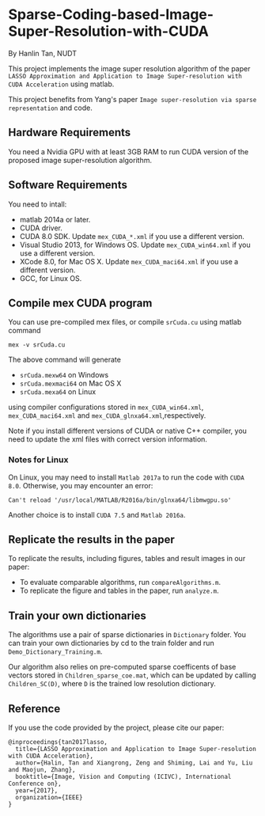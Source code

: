 # Sparse-Coding-based-Image-Super-Resolution-with-CUDA

By Hanlin Tan, NUDT


This project implements the image super resolution algorithm of the paper ``
LASSO Approximation and Application to Image Super-resolution with CUDA Acceleration`` using matlab.

This project benefits from Yang's paper ``Image super-resolution via sparse representation`` and code.


## Hardware Requirements
You need a Nvidia GPU with at least 3GB RAM to run CUDA version of the proposed image super-resolution algorithm.

## Software Requirements
You need to intall:

+ matlab 2014a or later.
+ CUDA driver.
+ CUDA 8.0 SDK. Update ``mex_CUDA_*.xml`` if you use a different version.
+ Visual Studio 2013, for Windows OS. Update ``mex_CUDA_win64.xml`` if you use a different version.
+ XCode 8.0, for Mac OS X. Update ``mex_CUDA_maci64.xml`` if you use a different version.
+ GCC, for Linux OS.

## Compile mex CUDA program
You can use pre-compiled mex files, or compile ``srCuda.cu`` using matlab command

```
mex -v srCuda.cu
```
The above command will generate 

+ ``srCuda.mexw64`` on Windows
+ ``srCuda.mexmaci64`` on Mac OS X
+ ``srCuda.mexa64`` on Linux

using compiler configurations stored in ``mex_CUDA_win64.xml``, ``mex_CUDA_maci64.xml`` and ``mex_CUDA_glnxa64.xml``,respectively.

Note if you install different versions of CUDA or native C++ compiler, you need to update the xml files with correct version information.
### Notes for Linux
On Linux, you may need to install ``Matlab 2017a`` to run the code with ``CUDA 8.0``. Otherwise, you may encounter an error:
```
Can't reload '/usr/local/MATLAB/R2016a/bin/glnxa64/libmwgpu.so'
```

Another choice is to install ``CUDA 7.5`` and ``Matlab 2016a``.



## Replicate the results in the paper
To replicate the results, including figures, tables and result images in our paper:

+ To evaluate comparable algorithms, run ``compareAlgorithms.m``.
+ To replicate the figure and tables in the paper, run ``analyze.m``.

## Train your own dictionaries

The algorithms use a pair of sparse dictionaries in ``Dictionary`` folder. You can train your own dictionaries by cd to the train folder and run ``Demo_Dictionary_Training.m``. 

Our algorithm also relies on pre-computed sparse coefficents of base vectors stored in ``Children_sparse_coe.mat``, which can be updated by calling ``Children_SC(D)``, where ``D`` is the trained low resolution dictionary.

## Reference
If you use the code provided by the project, please cite our paper:

```
@inproceedings{tan2017lasso,
  title={LASSO Approximation and Application to Image Super-resolution with CUDA Acceleration},
  author={Halin, Tan and Xiangrong, Zeng and Shiming, Lai and Yu, Liu and Maojun, Zhang},
  booktitle={Image, Vision and Computing (ICIVC), International Conference on},
  year={2017},
  organization={IEEE}
}
``` 
